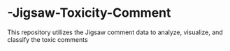 # -Jigsaw-Toxicity-Comment
This repository utilizes the Jigsaw comment data to analyze, visualize, and classify the toxic comments
